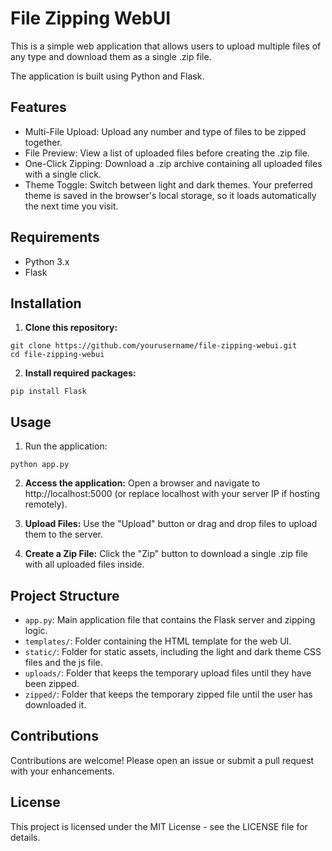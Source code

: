 # File Zipping WebUI
This is a simple web application that allows users to upload multiple files of any type and download them as a single .zip file.

The application is built using Python and Flask.

## Features

- Multi-File Upload: Upload any number and type of files to be zipped together.
- File Preview: View a list of uploaded files before creating the .zip file.
- One-Click Zipping: Download a .zip archive containing all uploaded files with a single click.
- Theme Toggle: Switch between light and dark themes. Your preferred theme is saved in the browser's local storage, so it loads automatically the next time you visit.

## Requirements
- Python 3.x
- Flask

## Installation

1. **Clone this repository:**
```
git clone https://github.com/yourusername/file-zipping-webui.git
cd file-zipping-webui
```
2. **Install required packages:**
```
pip install Flask
```
## Usage

1. Run the application:

```
python app.py
```

2. **Access the application:** 
Open a browser and navigate to http://localhost:5000 (or replace localhost with your server IP if hosting remotely).

3. **Upload Files:** Use the "Upload" button or drag and drop files to upload them to the server.

4. **Create a Zip File:** Click the "Zip" button to download a single .zip file with all uploaded files inside.

## Project Structure
- ```app.py```: Main application file that contains the Flask server and zipping logic.
- ```templates/```: Folder containing the HTML template for the web UI.
- ```static/```: Folder for static assets, including the light and dark theme CSS files and the js file.
- ```uploads/```: Folder that keeps the temporary upload files until they have been zipped.
- ```zipped/```: Folder that keeps the temporary zipped file until the user has downloaded it.


## Contributions
Contributions are welcome! Please open an issue or submit a pull request with your enhancements.

## License
This project is licensed under the MIT License - see the LICENSE file for details.